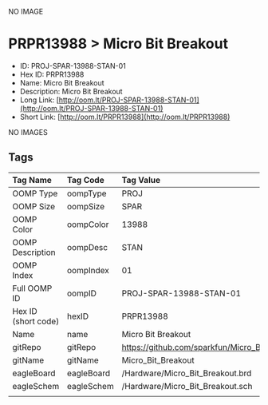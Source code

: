 


  
NO IMAGE  
# PRPR13988 > Micro Bit Breakout

- ID: PROJ-SPAR-13988-STAN-01
- Hex ID: PRPR13988
- Name: Micro Bit Breakout
- Description: Micro Bit Breakout
- Long Link: [http://oom.lt/PROJ-SPAR-13988-STAN-01](http://oom.lt/PROJ-SPAR-13988-STAN-01)
- Short Link: [http://oom.lt/PRPR13988](http://oom.lt/PRPR13988)
  
NO IMAGES  
## Tags
  

|Tag Name|Tag Code|Tag Value|
| :--- | :--- | :--- |
|OOMP Type|oompType|PROJ|
|OOMP Size|oompSize|SPAR|
|OOMP Color|oompColor|13988|
|OOMP Description|oompDesc|STAN|
|OOMP Index|oompIndex|01|
|Full OOMP ID|oompID|PROJ-SPAR-13988-STAN-01|
|Hex ID (short code)|hexID|PRPR13988|
|Name|name|Micro Bit Breakout|
|gitRepo|gitRepo|https://github.com/sparkfun/Micro_Bit_Breakout|
|gitName|gitName|Micro_Bit_Breakout|
|eagleBoard|eagleBoard|/Hardware/Micro_Bit_Breakout.brd|
|eagleSchem|eagleSchem|/Hardware/Micro_Bit_Breakout.sch|
||||
